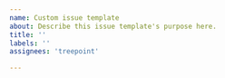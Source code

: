 ```yaml
---
name: Custom issue template
about: Describe this issue template's purpose here.
title: ''
labels: ''
assignees: 'treepoint'

---
```




